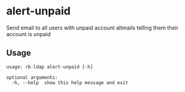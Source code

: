 # alert-unpaid

Send email to all users with unpaid account altmails telling them their account is unpaid

## Usage

```
usage: rb-ldap alert-unpaid [-h]

optional arguments:
  -h, --help  show this help message and exit

```

